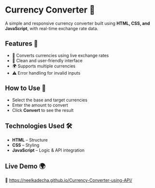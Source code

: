 # **Currency Converter** 💱  

A simple and responsive currency converter built using **HTML, CSS, and JavaScript**, with real-time exchange rate data.  

## **Features** 🚀  
- 🔄 Converts currencies using live exchange rates  
- 🎨 Clean and user-friendly interface  
- 🌍 Supports multiple currencies  
- ⚠️ Error handling for invalid inputs  

## **How to Use** 📝  
- Select the base and target currencies  
- Enter the amount to convert  
- Click **Convert** to see the result  

## **Technologies Used** 🛠  
- **HTML** – Structure  
- **CSS** – Styling  
- **JavaScript** – Logic & API integration  

## **Live Demo** 🌍
🔗 https://neelkadecha.github.io/Currency-Converter-using-API/
